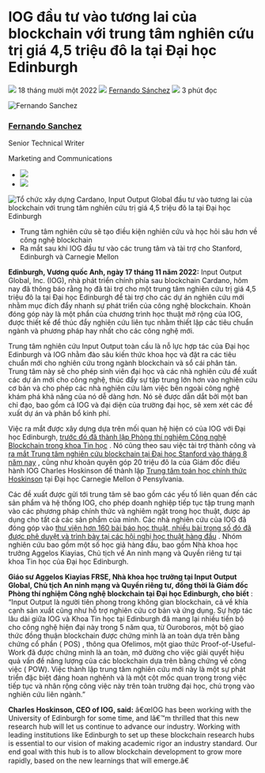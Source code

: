 #  IOG đầu tư vào tương lai của blockchain với trung tâm nghiên cứu trị giá 4,5 triệu đô la tại Đại học Edinburgh

![](img/2022-11-18-cardano-builder-input-output-global-invests-in-the-future-of-blockchain-with-4-5m-research-hub-at-university-of-edinburgh.002.png) 18 tháng mười một 2022 ![](img/2022-11-18-cardano-builder-input-output-global-invests-in-the-future-of-blockchain-with-4-5m-research-hub-at-university-of-edinburgh.002.png) [Fernando Sánchez](/en/blog/authors/fernando-sanchez/page-1/) ![](img/2022-11-18-cardano-builder-input-output-global-invests-in-the-future-of-blockchain-with-4-5m-research-hub-at-university-of-edinburgh.003.png) 3 phút đọc

![Fernando Sanchez](img/2022-11-18-cardano-builder-input-output-global-invests-in-the-future-of-blockchain-with-4-5m-research-hub-at-university-of-edinburgh.004.png)[](/en/blog/authors/fernando-sanchez/page-1/)

### [**Fernando Sanchez**](/en/blog/authors/fernando-sanchez/page-1/)

Senior Technical Writer

Marketing and Communications

- ![](img/2022-11-18-cardano-builder-input-output-global-invests-in-the-future-of-blockchain-with-4-5m-research-hub-at-university-of-edinburgh.005.png)[](mailto:fernando.sanchez@iohk.io "Email")
- ![](img/2022-11-18-cardano-builder-input-output-global-invests-in-the-future-of-blockchain-with-4-5m-research-hub-at-university-of-edinburgh.006.png)[](https://www.linkedin.com/in/linkedinsanchezf/ "LinkedIn")

![Tổ chức xây dựng Cardano, Input Output Global đầu tư vào tương lai của blockchain với trung tâm nghiên cứu trị giá 4,5 triệu đô la tại Đại học Edinburgh](img/2022-11-18-cardano-builder-input-output-global-invests-in-the-future-of-blockchain-with-4-5m-research-hub-at-university-of-edinburgh.007.jpeg)

- Trung tâm nghiên cứu sẽ tạo điều kiện nghiên cứu và học hỏi sâu hơn về công nghệ blockchain
- Ra mắt sau khi IOG đầu tư vào các trung tâm và tài trợ cho Stanford, Edinburgh và Carnegie Mellon

**Edinburgh, Vương quốc Anh, ngày 17 tháng 11 năm 2022:** Input Output Global, Inc. (IOG), nhà phát triển chính phía sau blockchain Cardano, hôm nay đã thông báo rằng họ đã tài trợ cho một trung tâm nghiên cứu trị giá 4,5 triệu đô la tại Đại học Edinburgh để tài trợ cho các dự án nghiên cứu mới nhằm mục đích đẩy nhanh sự phát triển của công nghệ blockchain. Khoản đóng góp này là một phần của chương trình học thuật mở rộng của IOG, được thiết kế để thúc đẩy nghiên cứu liên tục nhằm thiết lập các tiêu chuẩn ngành và phương pháp hay nhất cho các công nghệ mới.

Trung tâm nghiên cứu Input Output toàn cầu là nỗ lực hợp tác của Đại học Edinburgh và IOG nhằm đào sâu kiến thức khoa học và đặt ra các tiêu chuẩn mới cho nghiên cứu trong ngành blockchain và sổ cái phân tán. Trung tâm này sẽ cho phép sinh viên đại học và các nhà nghiên cứu đề xuất các dự án mới cho công nghệ, thúc đẩy sự tập trung lớn hơn vào nghiên cứu cơ bản và cho phép các nhà nghiên cứu làm việc bên ngoài công nghệ khám phá khả năng của nó dễ dàng hơn. Nó sẽ được dẫn dắt bởi một ban chỉ đạo, bao gồm cả IOG và đại diện của trường đại học, sẽ xem xét các đề xuất dự án và phân bổ kinh phí.

Việc ra mắt được xây dựng dựa trên mối quan hệ hiện có của IOG với Đại học Edinburgh, [trước đó đã thành lập Phòng thí nghiệm Công nghệ Blockchain trong khoa Tin học](https://www.ed.ac.uk/informatics/news-events/stories/2017/beyond-bitcoiniohk-and-university-of-edinburgh) . Nó cũng theo sau việc tài trợ thành công và [ra mắt Trung tâm nghiên cứu blockchain tại Đại học Stanford vào tháng 8 năm nay](https://iohk.io/en/blog/posts/2022/08/30/input-output-global-s-4-5m-blockchain-research-hub-at-stanford-university/) , cũng như khoản quyên góp 20 triệu đô la của Giám đốc điều hành IOG Charles Hoskinson để thành lập [Trung tâm toán học chính thức Hoskinson](https://www.cmu.edu/news/stories/archives/2021/september/hoskinson-center-for-formal-mathematics.html) tại Đại học Carnegie Mellon ở Pensylvania.

Các đề xuất được gửi tới trung tâm sẽ bao gồm các yếu tố liên quan đến các sản phẩm và hệ thống IOG, cho phép doanh nghiệp tiếp tục tập trung mạnh vào các phương pháp chính thức và nghiêm ngặt trong học thuật, được áp dụng cho tất cả các sản phẩm của mình. Các nhà nghiên cứu của IOG đã đóng góp vào [thư viện hơn 160 bài báo học thuật, nhiều bài trong số đó đã được phê duyệt và trình bày tại các hội nghị học thuật hàng đầu](https://iohk.io/en/research/library/) . Nhóm nghiên cứu bao gồm một số học giả hàng đầu, bao gồm Nhà khoa học trưởng Aggelos Kiayias, Chủ tịch về An ninh mạng và Quyền riêng tư tại khoa Tin học của Đại học Edinburgh.

**Giáo sư Aggelos Kiayias FRSE, Nhà khoa học trưởng tại Input Output Global, Chủ tịch An ninh mạng và Quyền riêng tư, đồng thời là Giám đốc Phòng thí nghiệm Công nghệ blockchain tại Đại học Edinburgh, cho biết** : “Input Output là người tiên phong trong không gian blockchain, cả về khía cạnh sản xuất cũng như hỗ trợ nghiên cứu cơ bản và ứng dụng. Sự hợp tác lâu dài giữa IOG và Khoa Tin học tại Edinburgh đã mang lại nhiều tiến bộ cho công nghệ hiện đại này trong 5 năm qua, từ Ouroboros, một bộ giao thức đồng thuận blockchain được chứng minh là an toàn dựa trên bằng chứng cổ phần ( POS) , thông qua Ofelimos, một giao thức Proof-of-Useful-Work đã được chứng minh là an toàn, mở đường cho việc giải quyết hiệu quả vấn đề năng lượng của các blockchain dựa trên bằng chứng về công việc ( POW). Việc thành lập trung tâm nghiên cứu mới này là một sự phát triển đặc biệt đáng hoan nghênh và là một cột mốc quan trọng trong việc tiếp tục và nhân rộng công việc này trên toàn trường đại học, chú trọng vào nghiên cứu liên ngành.”

**Charles Hoskinson, CEO of IOG, said:** â€œIOG has been working with the University of Edinburgh for some time, and Iâ€™m thrilled that this new research hub will let us continue to advance our industry. Working with leading institutions like Edinburgh to set up these blockchain research hubs is essential to our vision of making academic rigor an industry standard. Our end goal with this hub is to allow blockchain development to grow more rapidly, based on the new learnings that will emerge.â€
